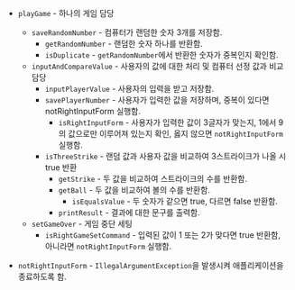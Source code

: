 - `playGame` - 하나의 게임 담당
  - `saveRandomNumber` - 컴퓨터가 랜덤한 숫자 3개를 저장함.
    - `getRandomNumber` - 랜덤한 숫자 하나를 반환함.
    - `isDuplicate` - `getRandomNumber`에서 반환한 숫자가 중복인지 확인함.
  - `inputAndCompareValue` - 사용자의 값에 대한 처리 및 컴퓨터 선정 값과 비교 담당
    - `inputPlayerValue` - 사용자의 입력을 받고 저장함.
    - `savePlayerNumber` - 사용자가 입력한 값을 저장하며, 중복이 있다면 notRightInputForm 실행함.
      - `isRightInputForm` - 사용자가 입력한 값이 3글자가 맞는지, 1에서 9의 값으로만 이루어져 있는지 확인, 옳지 않으면 `notRightInputForm` 실행함.
    - `isThreeStrike` - 랜덤 값과 사용자 값을 비교하여 3스트라이크가 나올 시 true 반환
      - `getStrike` - 두 값을 비교하여 스트라이크의 수를 반환함.
      - `getBall` - 두 값을 비교하여 볼의 수를 반환함.
        - `isEqualsValue` - 두 숫자가 같으면 true, 다르면 false 반환함.
      - `printResult` - 결과에 대한 문구를 출력함.
  - `setGameOver` - 게임 중단 세팅
    - `isRightGameSetCommand` - 입력된 값이 1 또는 2가 맞다면 true 반환함, 아니라면 `notRightInputForm` 실행함.


- `notRightInputForm` - `IllegalArgumentException`을 발생시켜 애플리케이션을 종료하도록 함.